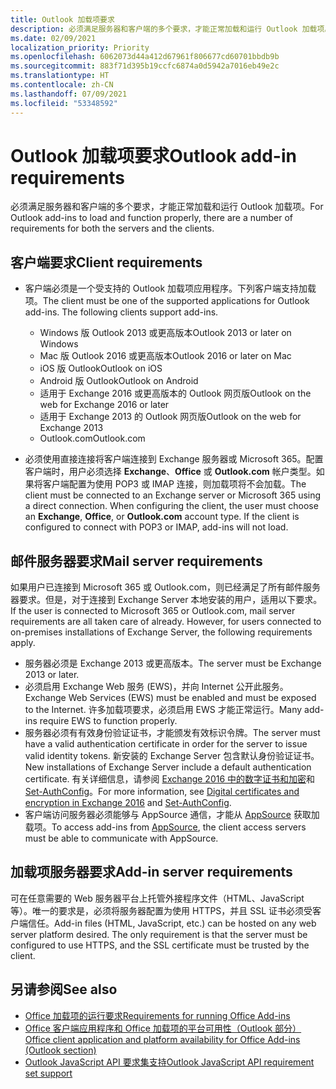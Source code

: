 ```yaml
---
title: Outlook 加载项要求
description: 必须满足服务器和客户端的多个要求，才能正常加载和运行 Outlook 加载项。
ms.date: 02/09/2021
localization_priority: Priority
ms.openlocfilehash: 6062073d44a412d67961f806677cd60701bbdb9b
ms.sourcegitcommit: 883f71d395b19ccfc6874a0d5942a7016eb49e2c
ms.translationtype: HT
ms.contentlocale: zh-CN
ms.lasthandoff: 07/09/2021
ms.locfileid: "53348592"
---
```

# <a name="outlook-add-in-requirements"></a><span data-ttu-id="5fb67-103">Outlook 加载项要求</span><span class="sxs-lookup"><span data-stu-id="5fb67-103">Outlook add-in requirements</span></span>

<span data-ttu-id="5fb67-104">必须满足服务器和客户端的多个要求，才能正常加载和运行 Outlook 加载项。</span><span class="sxs-lookup"><span data-stu-id="5fb67-104">For Outlook add-ins to load and function properly, there are a number of requirements for both the servers and the clients.</span></span>

## <a name="client-requirements"></a><span data-ttu-id="5fb67-105">客户端要求</span><span class="sxs-lookup"><span data-stu-id="5fb67-105">Client requirements</span></span>

- <span data-ttu-id="5fb67-106">客户端必须是一个受支持的 Outlook 加载项应用程序。下列客户端支持加载项。</span><span class="sxs-lookup"><span data-stu-id="5fb67-106">The client must be one of the supported applications for Outlook add-ins. The following clients support add-ins.</span></span>

  - <span data-ttu-id="5fb67-107">Windows 版 Outlook 2013 或更高版本</span><span class="sxs-lookup"><span data-stu-id="5fb67-107">Outlook 2013 or later on Windows</span></span>
  - <span data-ttu-id="5fb67-108">Mac 版 Outlook 2016 或更高版本</span><span class="sxs-lookup"><span data-stu-id="5fb67-108">Outlook 2016 or later on Mac</span></span>
  - <span data-ttu-id="5fb67-109">iOS 版 Outlook</span><span class="sxs-lookup"><span data-stu-id="5fb67-109">Outlook on iOS</span></span>
  - <span data-ttu-id="5fb67-110">Android 版 Outlook</span><span class="sxs-lookup"><span data-stu-id="5fb67-110">Outlook on Android</span></span>
  - <span data-ttu-id="5fb67-111">适用于 Exchange 2016 或更高版本的 Outlook 网页版</span><span class="sxs-lookup"><span data-stu-id="5fb67-111">Outlook on the web for Exchange 2016 or later</span></span>
  - <span data-ttu-id="5fb67-112">适用于 Exchange 2013 的 Outlook 网页版</span><span class="sxs-lookup"><span data-stu-id="5fb67-112">Outlook on the web for Exchange 2013</span></span>
  - <span data-ttu-id="5fb67-113">Outlook.com</span><span class="sxs-lookup"><span data-stu-id="5fb67-113">Outlook.com</span></span>

- <span data-ttu-id="5fb67-p101">必须使用直接连接将客户端连接到 Exchange 服务器或 Microsoft 365。配置客户端时，用户必须选择 **Exchange**、**Office** 或 **Outlook.com** 帐户类型。如果将客户端配置为使用 POP3 或 IMAP 连接，则加载项将不会加载。</span><span class="sxs-lookup"><span data-stu-id="5fb67-p101">The client must be connected to an Exchange server or Microsoft 365 using a direct connection. When configuring the client, the user must choose an **Exchange**, **Office**, or **Outlook.com** account type. If the client is configured to connect with POP3 or IMAP, add-ins will not load.</span></span>

## <a name="mail-server-requirements"></a><span data-ttu-id="5fb67-117">邮件服务器要求</span><span class="sxs-lookup"><span data-stu-id="5fb67-117">Mail server requirements</span></span>

<span data-ttu-id="5fb67-p102">如果用户已连接到 Microsoft 365 或 Outlook.com，则已经满足了所有邮件服务器要求。但是，对于连接到 Exchange Server 本地安装的用户，适用以下要求。</span><span class="sxs-lookup"><span data-stu-id="5fb67-p102">If the user is connected to Microsoft 365 or Outlook.com, mail server requirements are all taken care of already. However, for users connected to on-premises installations of Exchange Server, the following requirements apply.</span></span>

- <span data-ttu-id="5fb67-120">服务器必须是 Exchange 2013 或更高版本。</span><span class="sxs-lookup"><span data-stu-id="5fb67-120">The server must be Exchange 2013 or later.</span></span>
- <span data-ttu-id="5fb67-121">必须启用 Exchange Web 服务 (EWS)，并向 Internet 公开此服务。</span><span class="sxs-lookup"><span data-stu-id="5fb67-121">Exchange Web Services (EWS) must be enabled and must be exposed to the Internet.</span></span> <span data-ttu-id="5fb67-122">许多加载项要求，必须启用 EWS 才能正常运行。</span><span class="sxs-lookup"><span data-stu-id="5fb67-122">Many add-ins require EWS to function properly.</span></span>
- <span data-ttu-id="5fb67-123">服务器必须有有效身份验证证书，才能颁发有效标识令牌。</span><span class="sxs-lookup"><span data-stu-id="5fb67-123">The server must have a valid authentication certificate in order for the server to issue valid identity tokens.</span></span> <span data-ttu-id="5fb67-124">新安装的 Exchange Server 包含默认身份验证证书。</span><span class="sxs-lookup"><span data-stu-id="5fb67-124">New installations of Exchange Server include a default authentication certificate.</span></span> <span data-ttu-id="5fb67-125">有关详细信息，请参阅 [Exchange 2016 中的数字证书和加密](/Exchange/architecture/client-access/certificates)和 [Set-AuthConfig](/powershell/module/exchange/organization/Set-AuthConfig)。</span><span class="sxs-lookup"><span data-stu-id="5fb67-125">For more information, see [Digital certificates and encryption in Exchange 2016](/Exchange/architecture/client-access/certificates) and [Set-AuthConfig](/powershell/module/exchange/organization/Set-AuthConfig).</span></span>
- <span data-ttu-id="5fb67-126">客户端访问服务器必须能够与 AppSource 通信，才能从 [AppSource](https://appsource.microsoft.com/marketplace/apps?product=office&page=1&src=office&corrid=a35323d5-0e3d-4cc0-ba44-57537d74aae8&omexanonuid=581941df-1c6f-4eda-89e7-651af8aeaeb2) 获取加载项。</span><span class="sxs-lookup"><span data-stu-id="5fb67-126">To access add-ins from [AppSource](https://appsource.microsoft.com/marketplace/apps?product=office&page=1&src=office&corrid=a35323d5-0e3d-4cc0-ba44-57537d74aae8&omexanonuid=581941df-1c6f-4eda-89e7-651af8aeaeb2), the client access servers must be able to communicate with AppSource.</span></span>

## <a name="add-in-server-requirements"></a><span data-ttu-id="5fb67-127">加载项服务器要求</span><span class="sxs-lookup"><span data-stu-id="5fb67-127">Add-in server requirements</span></span>

<span data-ttu-id="5fb67-p105">可在任意需要的 Web 服务器平台上托管外接程序文件（HTML、JavaScript 等）。唯一的要求是，必须将服务器配置为使用 HTTPS，并且 SSL 证书必须受客户端信任。</span><span class="sxs-lookup"><span data-stu-id="5fb67-p105">Add-in files (HTML, JavaScript, etc.) can be hosted on any web server platform desired. The only requirement is that the server must be configured to use HTTPS, and the SSL certificate must be trusted by the client.</span></span>

## <a name="see-also"></a><span data-ttu-id="5fb67-130">另请参阅</span><span class="sxs-lookup"><span data-stu-id="5fb67-130">See also</span></span>

- [<span data-ttu-id="5fb67-131">Office 加载项的运行要求</span><span class="sxs-lookup"><span data-stu-id="5fb67-131">Requirements for running Office Add-ins</span></span>](../concepts/requirements-for-running-office-add-ins.md)
- [<span data-ttu-id="5fb67-132">Office 客户端应用程序和 Office 加载项的平台可用性（Outlook 部分）</span><span class="sxs-lookup"><span data-stu-id="5fb67-132">Office client application and platform availability for Office Add-ins (Outlook section)</span></span>](../overview/office-add-in-availability.md#outlook)
- [<span data-ttu-id="5fb67-133">Outlook JavaScript API 要求集支持</span><span class="sxs-lookup"><span data-stu-id="5fb67-133">Outlook JavaScript API requirement set support</span></span>](../reference/requirement-sets/outlook-api-requirement-sets.md#requirement-sets-supported-by-exchange-servers-and-outlook-clients)
